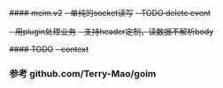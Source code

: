 ~~#### meim.v2~~
~~- 单纯的socket读写~~
~~- TODO delete event~~
   
~~- 用plugin处理业务~~
~~- 支持header定制，读数据不解析body~~

~~#### TODO~~
~~- context~~

### 参考 github.com/Terry-Mao/goim

